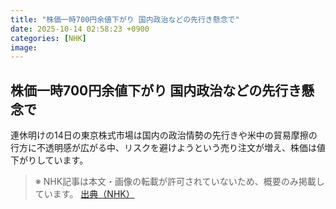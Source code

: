 ```yaml
---
title: "株価一時700円余値下がり 国内政治などの先行き懸念で"
date: 2025-10-14 02:58:23 +0900
categories: [NHK]
image: 
---
```

## 株価一時700円余値下がり 国内政治などの先行き懸念で

連休明けの14日の東京株式市場は国内の政治情勢の先行きや米中の貿易摩擦の行方に不透明感が広がる中、リスクを避けようという売り注文が増え、株価は値下がりしています。

> ※ NHK記事は本文・画像の転載が許可されていないため、概要のみ掲載しています。
[出典（NHK）](http://www3.nhk.or.jp/news/html/20251014/k10014948711000.html)
